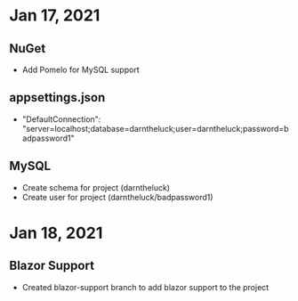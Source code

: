 # Jan 17, 2021

## NuGet

* Add Pomelo for MySQL support

## appsettings.json

* "DefaultConnection": "server=localhost;database=darntheluck;user=darntheluck;password=badpassword1"

## MySQL

* Create schema for project (darntheluck)
* Create user for project (darntheluck/badpassword1)

# Jan 18, 2021

## Blazor Support

* Created blazor-support branch to add blazor support to the project